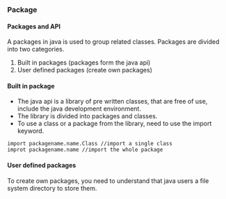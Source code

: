 ### Package
#### Packages and API
A packages in java is used to group related classes. Packages are divided into two categories.
1. Built in packages (packages form the java api)
2. User defined packages (create own packages)

#### Built in package
* The java api is a library of pre written classes, that are free of use, include the java development environment.
* The library is divided into packages and classes.
* To use a class or a package from the library, need to use the import keyword.

```
import packagename.name.Class //import a single class
improt packagename.name //import the whole package
```

#### User defined packages
To create own packages, you need to understand that java users a file system directory to store them.
